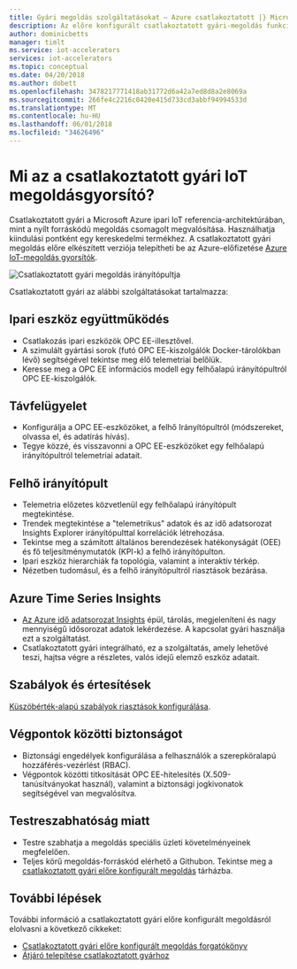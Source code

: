 ```yaml
---
title: Gyári megoldás szolgáltatásokat – Azure csatlakoztatott |} Microsoft Docs
description: Az előre konfigurált csatlakoztatott gyári-megoldás funkcióinak áttekintése.
author: dominicbetts
manager: timlt
ms.service: iot-accelerators
services: iot-accelerators
ms.topic: conceptual
ms.date: 04/20/2018
ms.author: dobett
ms.openlocfilehash: 3478217771418ab31772d6a42a7ed8d8a2e8069a
ms.sourcegitcommit: 266fe4c2216c0420e415d733cd3abbf94994533d
ms.translationtype: MT
ms.contentlocale: hu-HU
ms.lasthandoff: 06/01/2018
ms.locfileid: "34626496"
---
```

# <a name="what-is-connected-factory-iot-solution-accelerator"></a>Mi az a csatlakoztatott gyári IoT megoldásgyorsító?

Csatlakoztatott gyári a Microsoft Azure ipari IoT referencia-architektúrában, mint a nyílt forráskódú megoldás csomagolt megvalósítása. Használhatja kiindulási pontként egy kereskedelmi termékhez. A csatlakoztatott gyári megoldás előre elkészített verziója telepítheti be az Azure-előfizetése [Azure IoT-megoldás gyorsítók](https://www.azureiotsolutions.com/#solutions/types/CF).

![Csatlakoztatott gyári megoldás irányítópultja](./media/iot-accelerators-connected-factory-features/dashboard.png)

Csatlakoztatott gyári az alábbi szolgáltatásokat tartalmazza:

## <a name="industrial-device-interoperability"></a>Ipari eszköz együttműködés

- Csatlakozás ipari eszközök OPC EE-illesztővel.
- A szimulált gyártási sorok (futó OPC EE-kiszolgálók Docker-tárolókban lévő) segítségével tekintse meg élő telemetriai belőlük.
- Keresse meg a OPC EE információs modell egy felhőalapú irányítópultról OPC EE-kiszolgálók.

## <a name="remote-management"></a>Távfelügyelet

- Konfigurálja a OPC EE-eszközöket, a felhő Irányítópultról (módszereket, olvassa el, és adatírás hívás).
- Tegye közzé, és visszavonni a OPC EE-eszközöket egy felhőalapú irányítópultról telemetriai adatait.

## <a name="cloud-dashboard"></a>Felhő irányítópult

- Telemetria előzetes közvetlenül egy felhőalapú irányítópult megtekintése.
- Trendek megtekintése a "telemetrikus" adatok és az idő adatsorozat Insights Explorer irányítópulttal korrelációk létrehozása.
- Tekintse meg a számított általános berendezések hatékonyságát (OEE) és fő teljesítménymutatók (KPI-k) a felhő irányítópulton.
- Ipari eszköz hierarchiák fa topológia, valamint a interaktív térkép.
- Nézetben tudomásul, és a felhő irányítópultról riasztások bezárása.

## <a name="azure-time-series-insights"></a>Azure Time Series Insights

- [Az Azure idő adatsorozat Insights](../time-series-insights/time-series-insights-overview.md) épül, tárolás, megjeleníteni és nagy mennyiségű idősorozat adatok lekérdezése. A kapcsolat gyári használja ezt a szolgáltatást.
- Csatlakoztatott gyári integrálható, ez a szolgáltatás, amely lehetővé teszi, hajtsa végre a részletes, valós idejű elemző eszköz adatait.

## <a name="rules-and-alerts"></a>Szabályok és értesítések

[Küszöbérték-alapú szabályok riasztások konfigurálása](iot-accelerators-connected-factory-configure.md).

## <a name="end-to-end-security"></a>Végpontok közötti biztonságot

- Biztonsági engedélyek konfigurálása a felhasználók a szerepköralapú hozzáférés-vezérlést (RBAC).
- Végpontok közötti titkosítását OPC EE-hitelesítés (X.509-tanúsítványokat használ), valamint a biztonsági jogkivonatok segítségével van megvalósítva.

## <a name="customizability"></a>Testreszabhatóság miatt

- Testre szabhatja a megoldás speciális üzleti követelményeinek megfelelően.
- Teljes körű megoldás-forráskód elérhető a Githubon. Tekintse meg a [csatlakoztatott gyári előre konfigurált megoldás](https://github.com/Azure/azure-iot-connected-factory) tárházba.

## <a name="next-steps"></a>További lépések

További információ a csatlakoztatott gyári előre konfigurált megoldásról elolvasni a következő cikkeket:

* [Csatlakoztatott gyári előre konfigurált megoldás forgatókönyv](iot-accelerators-connected-factory-sample-walkthrough.md)
* [Átjáró telepítése csatlakoztatott gyárhoz]( iot-accelerators-connected-factory-gateway-deployment.md)
